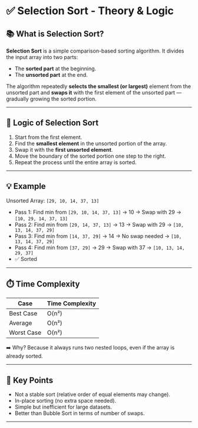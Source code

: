 # ✅ Selection Sort - Theory & Logic

## 📚 What is Selection Sort?

**Selection Sort** is a simple comparison-based sorting algorithm. It divides the input array into two parts:
- The **sorted part** at the beginning.
- The **unsorted part** at the end.

The algorithm repeatedly **selects the smallest (or largest)** element from the unsorted part and **swaps it** with the first element of the unsorted part — gradually growing the sorted portion.

---

## 🔁 Logic of Selection Sort

1. Start from the first element.
2. Find the **smallest element** in the unsorted portion of the array.
3. Swap it with the **first unsorted element**.
4. Move the boundary of the sorted portion one step to the right.
5. Repeat the process until the entire array is sorted.

---

## 💡 Example

Unsorted Array: `[29, 10, 14, 37, 13]`

- Pass 1: Find min from `[29, 10, 14, 37, 13]` → 10 → Swap with 29 → `[10, 29, 14, 37, 13]`
- Pass 2: Find min from `[29, 14, 37, 13]` → 13 → Swap with 29 → `[10, 13, 14, 37, 29]`
- Pass 3: Find min from `[14, 37, 29]` → 14 → No swap needed → `[10, 13, 14, 37, 29]`
- Pass 4: Find min from `[37, 29]` → 29 → Swap with 37 → `[10, 13, 14, 29, 37]`
- ✅ Sorted

---

## ⏱️ Time Complexity

| Case       | Time Complexity |
|------------|------------------|
| Best Case  | O(n²) |
| Average    | O(n²) |
| Worst Case | O(n²) |

➡️ Why? Because it always runs two nested loops, even if the array is already sorted.

---

## 📌 Key Points

- Not a stable sort (relative order of equal elements may change).
- In-place sorting (no extra space needed).
- Simple but inefficient for large datasets.
- Better than Bubble Sort in terms of number of swaps.

---

